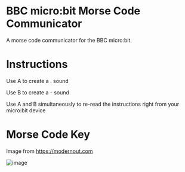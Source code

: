 # BBC micro:bit Morse Code Communicator
A morse code communicator for the BBC micro:bit.

# Instructions
Use A to create a . sound

Use B to create a - sound

Use A and B simultaneously to re-read the instructions right from your micro:bit device

# Morse Code Key
Image from https://modernout.com

![image](https://user-images.githubusercontent.com/95106182/219036472-df138656-f2fd-43a9-97c1-0b384964fbc2.png)
